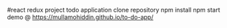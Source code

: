 #react redux project todo application
clone repository
npm install
npm start
demo @ https://mullamohiddin.github.io/to-do-app/
